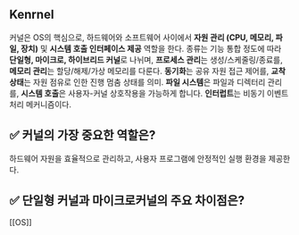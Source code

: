 ## Kenrnel

커널은 OS의 핵심으로, 하드웨어와 소프트웨어 사이에서 **자원 관리 (CPU, 메모리, 파일, 장치)** 및 **시스템 호출 인터페이스 제공** 역할을 한다.
종류는 기능 통합 정도에 따라 **단일형, 마이크로, 하이브리드 커널**로 나뉘며, **프로세스 관리**는 생성/스케줄링/종료를, **메모리 관리**는 할당/해제/가상 메모리를 다룬다.
**동기화**는 공유 자원 접근 제어를, **교착 상태**는 자원 점유로 인한 진행 멈춤 상태를 의미. 
**파일 시스템**은 파일과 디렉터리 관리를, **시스템 호출**은 사용자-커널 상호작용을 가능하게 합니다. **인터럽트**는 비동기 이벤트 처리 메커니즘이다.

## ✅ 커널의 가장 중요한 역할은?
하드웨어 자원을 효율적으로 관리하고, 사용자 프로그램에 안정적인 실행 환경을 제공한다.

## ✅ 단일형 커널과 마이크로커널의 주요 차이점은?

[[OS]]